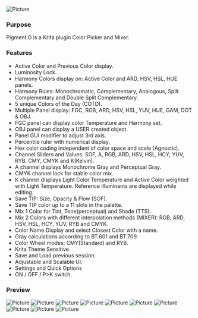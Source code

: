 ![Picture](https://raw.githubusercontent.com/EyeOdin/Pigment.O/master/pigment_o/PREVIEWS/pigment_o.png)

### Purpose

Pigment.O is a Krita plugin Color Picker and Mixer.

### Features

* Active Color and Previous Color display.
* Luminosity Lock.
* Harmony Colors display on: Active Color and ARD, HSV, HSL, HUE panels.
* Harmony Rules: Monochromatic, Complementary, Analogous, Split Complementary and Double Split Complementary.
* 5 unique Colors of the Day (COTD).
* Multiple Panel display: FGC, RGB, ARD, HSV, HSL, YUV, HUE, GAM, DOT & OBJ.
* FGC panel can display color Temperature and Harmony set.
* OBJ panel can display a USER created object.
* Panel GUI modifier to adjust 3rd axis.
* Percentile ruler with numerical display.
* Hex color coding independent of color space and scale (Agnostic).
* Channel Sliders and Values: SOF, A, RGB, ARD, HSV, HSL, HCY, YUV, RYB, CMY, CMYK and K(Kelvin).
* A channel displays Monochrome Gray and Perceptual Gray.
* CMYK channel lock for stable color mix.
* K channel displays Light Color Temperature and Active Color weighted with Light Temperature. Reference Illuminants are displayed while editing.
* Save TIP: Size, Opacity & Flow (SOF).
* Save TIP color up to a 11 slots in the palette.
* Mix 1 Color for Tint, Tone(perceptual) and Shade (TTS).
* Mix 2 Colors with different interpolation methods (MIXER): RGB, ARD, HSV, HSL, HCY, YUV, RYB and CMYK.
* Color Name Display and select Closest Color with a name.
* Gray calculations according to BT.601 and BT.709.
* Color Wheel modes: CMY(Standard) and RYB.
* Krita Theme Sensitive.
* Save and Load previous session.
* Adjustable and Scalable UI.
* Settings and Quick Options
* ON / OFF / P>K switch.


### Preview
![Picture](https://raw.githubusercontent.com/EyeOdin/Pigment.O/master/pigment_o/PREVIEWS/default_boot.png)
![Picture](https://raw.githubusercontent.com/EyeOdin/Pigment.O/master/pigment_o/PREVIEWS/channels_all.png)
![Picture](https://raw.githubusercontent.com/EyeOdin/Pigment.O/master/pigment_o/PREVIEWS/luminosity_lock.png)
![Picture](https://raw.githubusercontent.com/EyeOdin/Pigment.O/master/pigment_o/PREVIEWS/panel_fgc.png)
![Picture](https://raw.githubusercontent.com/EyeOdin/Pigment.O/master/pigment_o/PREVIEWS/panel_rgb.png)
![Picture](https://raw.githubusercontent.com/EyeOdin/Pigment.O/master/pigment_o/PREVIEWS/panel_ard.png)
![Picture](https://raw.githubusercontent.com/EyeOdin/Pigment.O/master/pigment_o/PREVIEWS/panel_hue_triangle.png)
![Picture](https://raw.githubusercontent.com/EyeOdin/Pigment.O/master/pigment_o/PREVIEWS/panel_gam_mask_triangle.png)
![Picture](https://raw.githubusercontent.com/EyeOdin/Pigment.O/master/pigment_o/PREVIEWS/panel_dot.png)
![Picture](https://raw.githubusercontent.com/EyeOdin/Pigment.O/master/pigment_o/PREVIEWS/panel_obj_sphere_swap.png)

